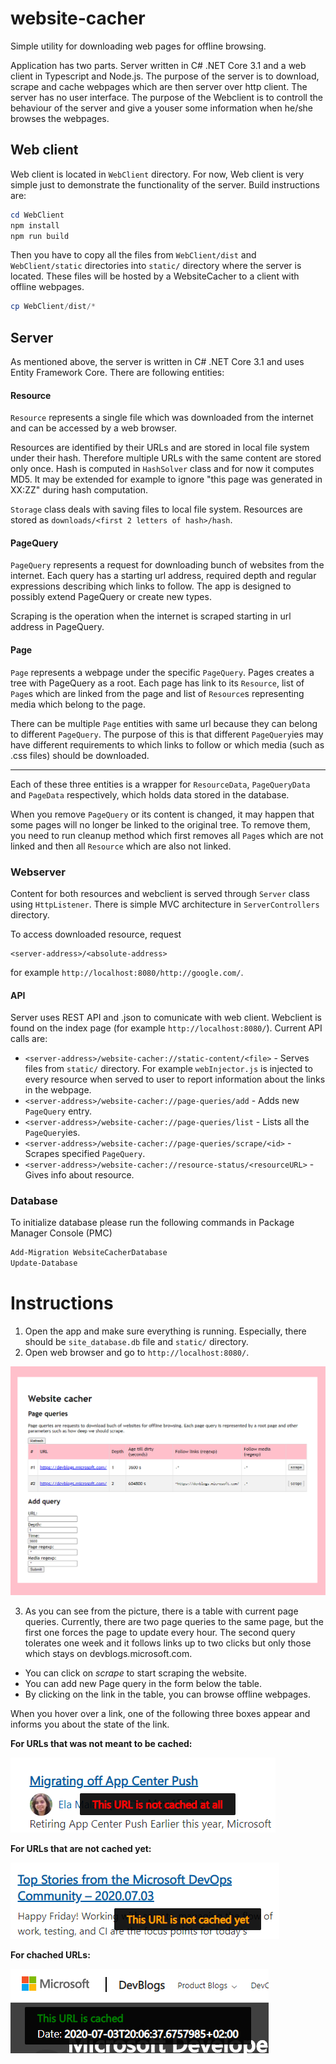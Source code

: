 # website-cacher
Simple utility for downloading web pages for offline browsing.

Application has two parts. Server written in C# .NET Core 3.1 and a web client in Typescript and Node.js. The purpose of the server is to download, scrape and cache webpages which are then server over http client. The server has no user interface. The purpose of the Webclient is to controll the behaviour of the server and give a youser some information when he/she browses the webpages.

## Web client
Web client is located in `WebClient` directory. For now, Web client is very simple just to demonstrate the functionality of the server. Build instructions are:
```PowerShell
cd WebClient
npm install
npm run build
```

Then you have to copy all the files from `WebClient/dist` and `WebClient/static` directories into `static/` directory where the server is located. These files will be hosted by a WebsiteCacher to a client with offline webpages.
```PowerShell
cp WebClient/dist/*
```

## Server
As mentioned above, the server is written in C# .NET Core 3.1 and uses Entity Framework Core. There are following entities:

#### Resource

`Resource` represents a single file which was downloaded from the internet and can be accessed by a web browser.

Resources are identified by their URLs and are stored in local file system under their hash. Therefore multiple URLs with the same content are stored only once. Hash is computed in `HashSolver` class and for now it computes MD5. It may be extended for example to ignore "this page was generated in XX:ZZ" during hash computation.

`Storage` class deals with saving files to local file system. Resources are stored as `downloads/<first 2 letters of hash>/hash`.

#### PageQuery

`PageQuery` represents a request for downloading bunch of websites from the internet. Each query has a starting url address, required depth and regular expressions describing which links to follow. The app is designed to possibly extend PageQuery or create new types.

Scraping is the operation when the internet is scraped starting in url address in PageQuery.

#### Page

`Page` represents a webpage under the specific `PageQuery`. Pages creates a tree with PageQuery as a root. Each page has link to its `Resource`, list of `Page`s which are linked from the page and list of `Resource`s representing media which belong to the page.

There can be multiple `Page` entities with same url because they can belong to different `PageQuery`. The purpose of this is that different `PageQuery`ies may have different requirements to which links to follow or which media (such as .css files) should be downloaded.

---

Each of these three entities is a wrapper for `ResourceData`, `PageQueryData` and `PageData` respectively, which holds data stored in the database.

When you remove `PageQuery` or its content is changed, it may happen that some pages will no longer be linked to the original tree. To remove them, you need to run cleanup method which first removes all `Page`s which are not linked and then all `Resource` which are also not linked.

### Webserver
Content for both resources and webclient is served through `Server` class using `HttpListener`. There is simple MVC architecture in `ServerControllers` directory.

To access downloaded resource, request
```
<server-address>/<absolute-address>
```
for example `http://localhost:8080/http://google.com/`.

#### API
Server uses REST API and .json to comunicate with web client. Webclient is found on the index page (for example `http://localhost:8080/`). Current API calls are:

- `<server-address>/website-cacher://static-content/<file>` - Serves files from `static/` directory. For example `webInjector.js` is injected to every resource when served to user to report information about the links in the webpage.
- `<server-address>/website-cacher://page-queries/add` - Adds new `PageQuery` entry.
- `<server-address>/website-cacher://page-queries/list` - Lists all the `PageQuery`ies.
- `<server-address>/website-cacher://page-queries/scrape/<id>` - Scrapes specified `PageQuery`.
- `<server-address>/website-cacher://resource-status/<resourceURL>` - Gives info about resource.


### Database
To initialize database please run the following commands in Package Manager Console (PMC)

```PowerShell
Add-Migration WebsiteCacherDatabase
Update-Database
```

# Instructions
1) Open the app and make sure everything is running. Especially, there should be `site_database.db` file and `static/` directory.
2) Open web browser and go to `http://localhost:8080/`.

![Webapp](doc/webapp.png "Webapp")

3) As you can see from the picture, there is a table with current page queries. Currently, there are two page queries to the same page, but the first one forces the page to update every hour. The second query tolerates one week and it follows links up to two clicks but only those which stays on devblogs.microsoft.com.

- You can click on *scrape* to start scraping the website.
- You can add new Page query in the form below the table.
- By clicking on the link in the table, you can browse offline webpages.

When you hover over a link, one of the following three boxes appear and informs you about the state of the link.

**For URLs that was not meant to be cached:**

![This URL is not chached at all](doc/not.png "This URL is not chached at all")

**For URLs that are not cached yet:**

![This URL is not cached yet](doc/not_yet.png "This URL is not cached yet")

**For chached URLs:**

![Cached](doc/cached.png "Cached")

